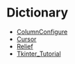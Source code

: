 # Dictionary
- [ColumnConfigure](https://anzeljg.github.io/rin2/book2/2405/docs/tkinter/grid-config.html)
- [Cursor](https://www.tutorialspoint.com/python/tk_cursors.htm) 
- [Relief](https://www.tutorialspoint.com/python/tk_relief.htm)
- [Tkinter_Tutorial](https://youtu.be/YXPyB4XeYLA?si=gUMSt7eg49qIGeCK)
